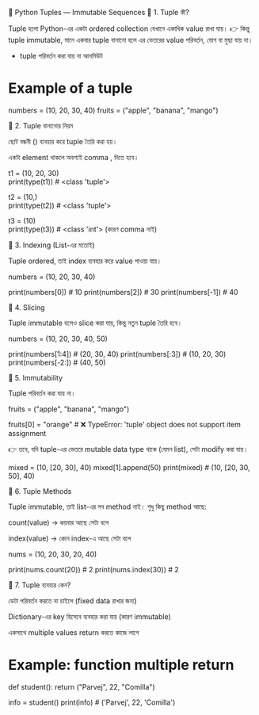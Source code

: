 🐍 Python Tuples — Immutable Sequences
🔹 1. Tuple কী?

Tuple হলো Python-এর একটা ordered collection যেখানে একাধিক value রাখা যায়।
👉 কিন্তু tuple immutable, মানে একবার tuple বানানো হলে এর ভেতরের value পরিবর্তন, যোগ বা মুছা যায় না।

* tuple পরিবর্তন করা যায় না আনমিউট

# Example of a tuple
numbers = (10, 20, 30, 40)
fruits = ("apple", "banana", "mango")

🔹 2. Tuple বানানোর নিয়ম

ছোট বন্ধনী () ব্যবহার করে tuple তৈরি করা হয়।

একটা element থাকলে অবশ্যই comma , দিতে হবে।

t1 = (10, 20, 30)  
print(type(t1))  # <class 'tuple'>

t2 = (10,)  
print(type(t2))  # <class 'tuple'>

t3 = (10)  
print(type(t3))  # <class 'int'> (কারণ comma নাই)

🔹 3. Indexing (List-এর মতোই)

Tuple ordered, তাই index ব্যবহার করে value পাওয়া যায়।

numbers = (10, 20, 30, 40)

print(numbers[0])   # 10
print(numbers[2])   # 30
print(numbers[-1])  # 40

🔹 4. Slicing

Tuple immutable হলেও slice করা যায়, কিন্তু নতুন tuple তৈরি হবে।

numbers = (10, 20, 30, 40, 50)

print(numbers[1:4])   # (20, 30, 40)
print(numbers[:3])    # (10, 20, 30)
print(numbers[-2:])   # (40, 50)

🔹 5. Immutability

Tuple পরিবর্তন করা যায় না।

fruits = ("apple", "banana", "mango")

fruits[0] = "orange"   # ❌ TypeError: 'tuple' object does not support item assignment


👉 তবে, যদি tuple-এর ভেতরে mutable data type থাকে (যেমন list), সেটা modify করা যায়।

mixed = (10, [20, 30], 40)
mixed[1].append(50)
print(mixed)  # (10, [20, 30, 50], 40)

🔹 6. Tuple Methods

Tuple immutable, তাই list-এর সব method নাই। শুধু কিছু method আছে:

count(value) → কয়বার আছে সেটা বলে

index(value) → কোন index-এ আছে সেটা বলে

nums = (10, 20, 30, 20, 40)

print(nums.count(20))  # 2
print(nums.index(30))  # 2

🔹 7. Tuple ব্যবহার কেন?

ডেটা পরিবর্তন করতে না চাইলে (fixed data রাখার জন্য)

Dictionary-এর key হিসেবে ব্যবহার করা যায় (কারণ immutable)

একসাথে multiple values return করতে কাজে লাগে

# Example: function multiple return
def student():
    return ("Parvej", 22, "Comilla")

info = student()
print(info)  # ('Parvej', 22, 'Comilla')
